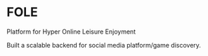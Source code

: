 # FOLE
Platform for Hyper Online Leisure Enjoyment

Built a scalable backend for social media platform/game discovery.
